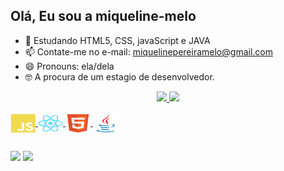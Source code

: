 ## Olá, Eu sou a miqueline-melo 

- 🌱 Estudando HTML5, CSS, javaScript e JAVA
- 📫 Contate-me no e-mail: miquelinepereiramelo@gmail.com
- 😄 Pronouns: ela/dela
- 🤓 A procura de um estagio de desenvolvedor.
<div align="center">
  <a href="https://github.com/miqueline-melo">
  <img height="180em" src="https://github-readme-stats.vercel.app/api?username=miqueline-melo&show_icons=true&theme=dracula&include_all_commits=true&count_private=true"/>
  <img height="180em" src="https://github-readme-stats.vercel.app/api/top-langs/?username=miqueline-melo&layout=compact&langs_count=7&theme=dracula"/>
</div>
  <div style="display: inline_block"><br>
  <img align="center" alt="-Js" height="30" width="40" src="https://raw.githubusercontent.com/devicons/devicon/master/icons/javascript/javascript-plain.svg">
  <img align="center" alt="-React" height="30" width="40" src="https://raw.githubusercontent.com/devicons/devicon/master/icons/react/react-original.svg">
  <img align="center" alt="-HTML" height="30" width="40" src="https://raw.githubusercontent.com/devicons/devicon/master/icons/html5/html5-original.svg">
  <img align="center" alt="-CSS" height="30" width="40" src="https://raw.githubusercontent.com/devicons/devicon/master/icons/java/java-original.svg"
  src="https://media.discordapp.net/attachments/639956127056134178/890373478988013628/Publicacoes_Instagram_1_1.png?width=676&height=676">
</div>
  
  ##
  <div> 
  <a href = "mailto:miquelinepereiramelo@gmail.com"><img src="https://img.shields.io/badge/-Gmail-%23333?style=for-the-badge&logo=gmail&logoColor=white" target="_blank"></a>
  <a href="https://www.linkedin.com/in/miqueline-pereira-melo-9b9270231/" target="_blank"><img src="https://img.shields.io/badge/-LinkedIn-%230077B5?style=for-the-badge&logo=linkedin&logoColor=white" target="_blank"></a> 
</div>
